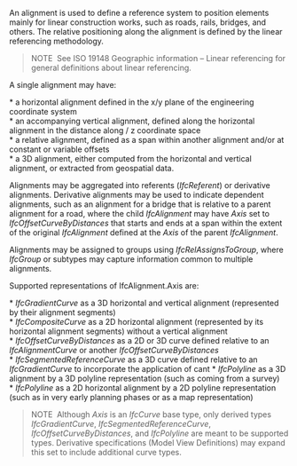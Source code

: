 An alignment is used to define a reference system to position elements mainly for linear construction works, such as roads, rails, bridges, and others. The relative positioning along the alignment is defined by the linear referencing methodology.  
  
> NOTE&nbsp; See ISO 19148 Geographic information &ndash; Linear referencing for general definitions about linear referencing.  
  
A single alignment may have:  
  
\* a horizontal alignment defined in the x/y plane of the engineering coordinate system  
\* an accompanying vertical alignment, defined along the horizontal alignment in the distance along / z coordinate space  
\* a relative alignment, defined as a span within another alignment and/or at constant or variable offsets  
\* a 3D alignment, either computed from the horizontal and vertical alignment, or extracted from geospatial data.  
  
Alignments may be aggregated into referents (_IfcReferent_) or derivative alignments. Derivative alignments may be used to indicate dependent alignments, such as an alignment for a bridge that is relative to a parent alignment for a road, where the child _IfcAlignment_ may have _Axis_ set to _IfcOffsetCurveByDistances_ that starts and ends at a span within the extent of the original _IfcAlignment_ defined at the _Axis_ of the parent _IfcAlignment_.  
  
Alignments may be assigned to groups using _IfcRelAssignsToGroup_, where _IfcGroup_ or subtypes may capture information common to multiple alignments.  
  
Supported representations of <span class="self-ref">IfcAlignment</span>.Axis are:  
  
\* _IfcGradientCurve_ as a 3D horizontal and vertical alignment (represented by their alignment segments)  
\* _IfcCompositeCurve_ as a 2D horizontal alignment (represented by its horizontal alignment segments) without a vertical alignment  
\* _IfcOffsetCurveByDistances_ as a 2D or 3D curve defined relative to an _IfcAlignmentCurve_ or another _IfcOffsetCurveByDistances_  
\* _IfcSegmentedReferenceCurve_ as a 3D curve defined relative to an _IfcGradientCurve_ to incorporate the application of cant 
\* _IfcPolyline_ as a 3D alignment by a 3D polyline representation (such as coming from a survey)  
\* _IfcPolyline_ as a 2D horizontal alignment by a 2D polyline representation (such as in very early planning phases or as a map representation)  
  
> NOTE&nbsp; Although _Axis_ is an _IfcCurve_ base type, only derived types _IfcGradientCurve_, _IfcSegmentedReferenceCurve_, _IfcOffsetCurveByDistances_, and _IfcPolyline_ are meant to be supported types. Derivative specifications (Model View Definitions) may expand this set to include additional curve types.
